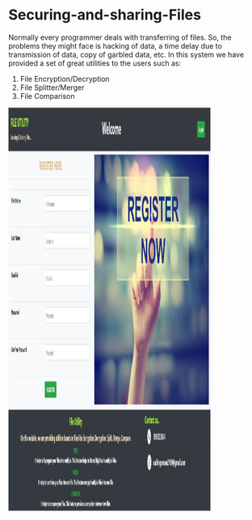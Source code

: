 # Securing-and-sharing-Files
Normally every programmer deals with transferring of files. So, the problems they might face is hacking of data, a time delay due to transmission of data, copy of garbled data, etc. In this system we have provided a set of great utilities to the users such as: 
1. File Encryption/Decryption 
2. File Splitter/Merger 
3. File Comparison
 
<img src="A.jpg" width="400" height="800" />
